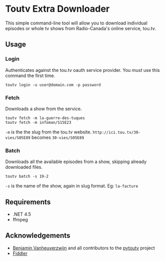 # Toutv Extra Downloader
This simple command-line tool will allow you to download individual episodes or whole tv shows from Radio-Canada's online service, tou.tv.

## Usage
### Login


Authenticates against the tou.tv oauth service provider. You *must* use this command the first time.

	toutv login -u user@domain.com -p password

### Fetch
Downloads a show from the service. 

	toutv fetch -m la-guerre-des-tuques
	toutv fetch -m infoman/S15E23

`-m` is the the slug from the tou.tv website. `http://ici.tou.tv/30-vies/S05E89` becomes `30-vies/S05E89`

### Batch
Downloads all the available episodes from a show, skipping already downloaded files.

	toutv batch -s 19-2

`-s` is the name of the show, again in slug format. Eg: `la-facture`

## Requirements
* .NET 4.5
* ffmpeg

## Acknowledgements
* [Benjamin Vanheuverzwijn](https://github.com/bvanheu/) and all contributors to the [pytoutv](https://github.com/bvanheu/pytoutv) project
* [Fiddler](http://www.telerik.com/fiddler)
